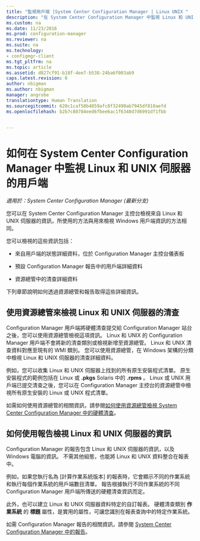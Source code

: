 ```yaml
---
title: "監視用戶端 |System Center Configuration Manager | Linux UNIX "
description: "在 System Center Configuration Manager 中監視 Linux 和 UNIX 伺服器上的用戶端。"
ms.custom: na
ms.date: 11/23/2016
ms.prod: configuration-manager
ms.reviewer: na
ms.suite: na
ms.technology:
- configmgr-client
ms.tgt_pltfrm: na
ms.topic: article
ms.assetid: d827cf91-b18f-4ee7-b538-24ba6f003ab9
caps.latest.revision: 6
author: nbigman
ms.author: nbigman
manager: angrobe
translationtype: Human Translation
ms.sourcegitcommit: 620c1caf50b4859afc8f32490ab7945df810aefd
ms.openlocfilehash: b2b7c88784eed6fbee6ac1f6348d7d6991df1fbb


---
```

# <a name="how-to-monitor-clients-for-linux-and-unix-servers-in-system-center-configuration-manager"></a>如何在 System Center Configuration Manager 中監視 Linux 和 UNIX 伺服器的用戶端

*適用於：System Center Configuration Manager (最新分支)*

您可以在 System Center Configuration Manager 主控台檢視來自 Linux 和 UNIX 伺服器的資訊，所使用的方法與用來檢視 Windows 用戶端資訊的方法相同。  

 您可以檢視的這些資訊包括：  

-   來自用戶端的狀態詳細資料，位於 Configuration Manager 主控台儀表板  

-   預設 Configuration Manager 報告中的用戶端詳細資料  

-   資源總管中的清查詳細資料  

 下列章節說明如何透過資源總管和報告取得這些詳細資訊。  

##  <a name="a-namebkmkuseresourceexpforlnua-use-resource-explorer-to-view-inventory-for-linux-and-unix-servers"></a><a name="BKMK_UseResourceExpforLnU"></a> 使用資源總管來檢視 Linux 和 UNIX 伺服器的清查  
 
 Configuration Manager 用戶端將硬體清查提交給 Configuration Manager 站台之後，您可以使用資源總管檢視這項資訊。 Linux 和 UNIX 的 Configuration Manager 用戶端不會將新的清查類別或檢視新增至資源總管。 Linux 和 UNIX 清查資料對應至現有的 WMI 類別。 您可以使用資源總管，在 Windows 架構的分類中檢視 Linux 和 UNIX 伺服器的清查詳細資料。  

 例如，您可以收集 Linux 和 UNIX 伺服器上找到的所有原生安裝程式清單。 原生安裝程式的範例包括在 Linux 或 **.pkgs** Solaris 中的 **.rpms** 。 Linux 或 UNIX 用戶端已提交清查之後，您可以在 Configuration Manager 主控台的資源總管中檢視所有原生安裝的 Linux 或 UNIX 程式清單。  

 如需如何使用資源總管的相關資訊，請參閱[如何使用資源總管檢視 System Center Configuration Manager 中的硬體清查](../../../core/clients/manage/inventory/use-resource-explorer-to-view-hardware-inventory.md)。  

##  <a name="a-namebkmkusereportsforlnua-how-to-use-reports-to-view-information-for-linux-and-unix-servers"></a><a name="BKMK_UseReportsforLnU"></a> 如何使用報告檢視 Linux 和 UNIX 伺服器的資訊  
 Configuration Manager 的報告包含 Linux 和 UNIX 伺服器的資訊，以及 Windows 電腦的資訊。 不需其他組態，也能將 Linux 和 UNIX 資料整合在報表中。  

 例如，如果您執行名為 [計算作業系統版本] 的報表時，它會顯示不同的作業系統和執行每個作業系統的用戶端數目清單。 報告根據執行不同作業系統的不同 Configuration Manager 用戶端所傳送的硬體清查資訊而定。  

 此外，也可以建立 Linux 和 UNIX 伺服器資料特定的自訂報表。 硬體清查類別 **作業系統** 的 **標題** 屬性，是實用的屬性，可讓您識別在報表查詢中的特定作業系統。  

 如需 Configuration Manager 報告的相關資訊，請參閱 [System Center Configuration Manager 中的報告](../../../core/servers/manage/reporting.md)。  



<!--HONumber=Dec16_HO3-->


